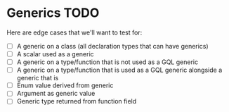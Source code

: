 # Generics TODO

Here are edge cases that we'll want to test for:

- [ ] A generic on a class (all declaration types that can have generics)
- [ ] A scalar used as a generic
- [ ] A generic on a type/function that is not used as a GQL generic
- [ ] A generic on a type/function that is used as a GQL generic alongside a generic that is
- [ ] Enum value derived from generic
- [ ] Argument as generic value
- [ ] Generic type returned from function field
